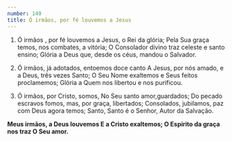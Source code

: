 ```yaml
---
number: 149
title: Ó irmãos, por fé louvemos a Jesus
---
```


1. Ó irmãos , por fé louvemos a Jesus, o Rei da glória;
  Pela Sua graça temos, nos combates, a vitória;
  O Consolador divino traz celeste e santo ensino;
  Glória a Deus que, desde os céus, mandou o Salvador.

2. Ó irmãos, já adotados, entoemos doce canto
  A Jesus, por nós amado, e a Deus, três vezes Santo;
  O Seu Nome exaltemos e Seus feitos proclamemos;
  Glória a Quem nos libertou e nos purificou.

3. Ó irmãos, por Cristo, somos,
  No Seu santo amor,guardados;
  Do pecado escravos fomos, mas, por graça, libertados;
  Consolados, jubilamos, paz com Deus agora temos;
  Santo, Santo é o Senhor, Autor da Salvação.

  __Meus irmãos, a Deus louvemos
  E a Cristo exaltemos;
  O Espírito da graça nos traz
  O Seu amor.__

